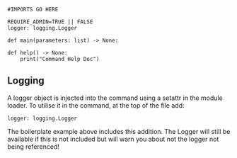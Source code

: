 ```
#IMPORTS GO HERE

REQUIRE_ADMIN=TRUE || FALSE
logger: logging.Logger

def main(parameters: list) -> None:

def help() -> None:
    print("Command Help Doc")

```


## Logging
A logger object is injected into the command using a setattr in the module loader.
To utilise it in the command, at the top of the file add:
```
logger: logging.Logger
```
The boilerplate example above includes this addition.
The Logger will still be available if this is not included but will warn you about not the logger not being referenced!

